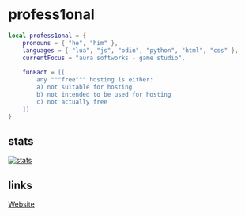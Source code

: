 # profess1onal
```lua
local profess1onal = {
    pronouns = { "he", "him" },
    languages = { "lua", "js", "odin", "python", "html", "css" },
    currentFocus = "aura softworks - game studio",
    
    funFact = [[
        any """free""" hosting is either:
        a) not suitable for hosting
        b) not intended to be used for hosting
        c) not actually free
    ]]
}
```

## stats
[![stats](https://github-readme-stats.vercel.app/api?username=profess1onal&theme=dark)](https://github.com/anuraghazra/github-readme-stats)

## links
[Website](https://aura-softworks.lol)
